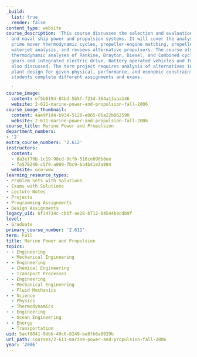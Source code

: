 ```yaml
---
_build:
  list: true
  render: false
content_type: website
course_description: 'This course discusses the selection and evaluation of commercial
  and naval ship power and propulsion systems. It will cover the analysis of propulsors,
  prime mover thermodynamic cycles, propeller-engine matching, propeller selection,
  waterjet analysis, and reviews alternative propulsors. The course also investigates
  thermodynamic analyses of Rankine, Brayton, Diesel, and Combined cycles, reduction
  gears and integrated electric drive. Battery operated vehicles and fuel cells are
  also discussed. The term project requires analysis of alternatives in propulsion
  plant design for given physical, performance, and economic constraints. Graduate
  students complete different assignments and exams.

  '
course_image:
  content: ef5b0194-84bd-5b5f-f23d-364a13aaa146
  website: 2-611-marine-power-and-propulsion-fall-2006
course_image_thumbnail:
  content: 4ae9f1d4-b934-5128-e065-86a22b862590
  website: 2-611-marine-power-and-propulsion-fall-2006
course_title: Marine Power and Propulsion
department_numbers:
- '2'
extra_course_numbers: '2.612'
instructors:
  content:
  - 8a3ef79b-1c19-98cd-9cfb-516ce090b8ee
  - fe578240-c5f9-a069-7bc9-ba4b41e3a804
  website: ocw-www
learning_resource_types:
- Problem Sets with Solutions
- Exams with Solutions
- Lecture Notes
- Projects
- Programming Assignments
- Design Assignments
legacy_uid: 6f14734c-cbbf-ae28-b712-04544b8cdb9f
level:
- Graduate
primary_course_number: '2.611'
term: Fall
title: Marine Power and Propulsion
topics:
- - Engineering
  - Mechanical Engineering
- - Engineering
  - Chemical Engineering
  - Transport Processes
- - Engineering
  - Mechanical Engineering
  - Fluid Mechanics
- - Science
  - Physics
  - Thermodynamics
- - Engineering
  - Ocean Engineering
- - Energy
  - Transportation
uid: 5acf8041-9dbb-40c6-8249-be8fb6a9929b
url_path: courses/2-611-marine-power-and-propulsion-fall-2006
year: '2006'
---
```

